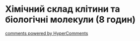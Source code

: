 <div id="hypercomments_widget" class="js-hypercomments-widget invisible"></div>

# Хімічний склад клітини та біологічні молекули (8 годин)



<div class="js-hypercomments-container">
<a href="http://hypercomments.com" class="hc-link" title="comments widget">comments powered by HyperComments</a>
</div>